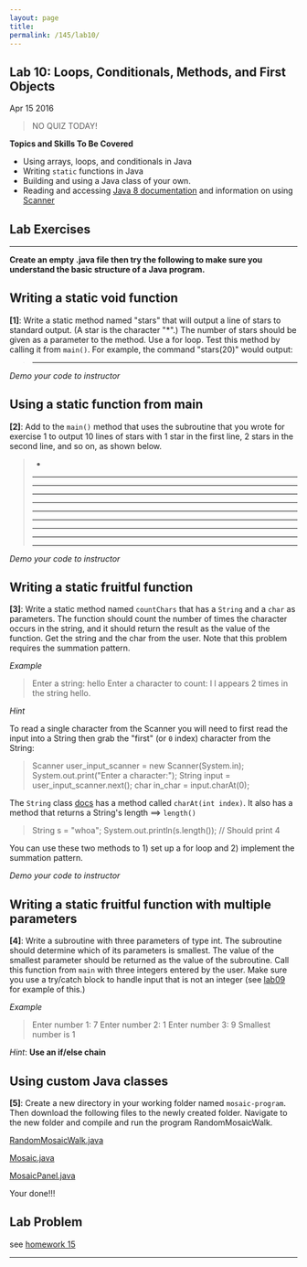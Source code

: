 ```yaml
---
layout: page
title: 
permalink: /145/lab10/
---
```


Lab 10: Loops, Conditionals, Methods, and First Objects
---

Apr 15 2016

>	NO QUIZ TODAY!

**Topics and Skills To Be Covered**

* Using arrays, loops, and conditionals in Java
* Writing ```static``` functions in Java
* Building and using a Java class of your own.
* Reading and accessing [Java 8 documentation](http://docs.oracle.com/javase/8/docs/api/) and information on using [Scanner](http://docs.oracle.com/javase/8/docs/api/java/util/Scanner.html)


Lab Exercises
---

---

**Create an empty .java file then try the following to make sure you understand the basic structure of a Java program.**

Writing a static void function
----

**[1]**: Write a static method named "stars" that will output a line of stars to standard output. (A star is the character "*".) The number of stars should be given as a parameter to the method. Use a for loop. Test this method by calling it from ```main()```. For example, the command "stars(20)" would output:

>	********************

*Demo your code to instructor*

Using a static function from main
----
	
**[2]**: Add to the ```main()``` method that uses the subroutine that you wrote for exercise 1 to output 10 lines of stars with 1 star in the first line, 2 stars in the second line, and so on, as shown below.

>	*
>	***
>	****
>	*****
>	******
>	*******
>	********
>	*********
>	**********
>	***********

*Demo your code to instructor*


Writing a static fruitful function
----

**[3]**: Write a static method named ```countChars``` that has a ```String``` and a ```char``` as parameters. The function should count the number of times the character occurs in the string, and it should return the result as the value of the function. Get the string and the char from the user. Note that this problem requires the summation pattern.

*Example*

>	Enter a string: hello
>	Enter a character to count: l
>	l appears 2 times in the string hello.

*Hint*

To read a single character from the Scanner you will need to first read the input into a String then grab the "first" (or ```0``` index) character from the String:

>	Scanner user_input_scanner = new Scanner(System.in);
>	System.out.print("Enter a character:");
>	String input = user_input_scanner.next();
>	char in_char = input.charAt(0);

The ```String``` class [docs](https://docs.oracle.com/javase/8/docs/api/index.html?java/lang/String.html) has a method called ```charAt(int index)```. It also has a method that returns a String's length ==> ```length()```

>	String s = "whoa";
>	System.out.println(s.length()); // Should print 4

You can use these two methods to 1) set up a for loop and 2) implement the summation pattern.

*Demo your code to instructor*


Writing a static fruitful function with multiple parameters
----

**[4]**: Write a subroutine with three parameters of type int. The subroutine should determine which of its parameters is smallest. The value of the smallest parameter should be returned as the value of the subroutine. Call this function from ```main``` with three integers entered by the user. Make sure you use a try/catch block to handle input that is not an integer (see [lab09](/145/lab09/) for example of this.)

*Example*

>	Enter number 1: 7
>	Enter number 2: 1
>	Enter number 3:	9
>	Smallest number is 1

*Hint*: **Use an if/else chain**


Using custom Java classes
----

**[5]**: Create a new directory in your working folder named ```mosaic-program```. Then download the following files to the newly created folder. Navigate to the new folder and compile and run the program RandomMosaicWalk.

[RandomMosaicWalk.java](http://math.hws.edu/javanotes/source/chapter4/RandomMosaicWalk.java)

[Mosaic.java](http://math.hws.edu/javanotes/source/chapter4/Mosaic.java)

[MosaicPanel.java](http://math.hws.edu/javanotes/source/chapter4/MosaicPanel.java)

Your done!!!

Lab Problem 
---

see [homework 15](/145/hw15/)


---
